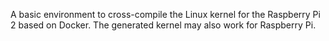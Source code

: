 A basic environment to cross-compile the Linux kernel for
the Raspberry Pi 2 based on Docker. The generated kernel
may also work for Raspberry Pi.
